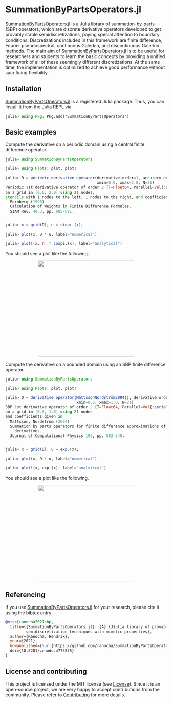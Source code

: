 # SummationByPartsOperators.jl

[SummationByPartsOperators.jl](https://github.com/ranocha/SummationByPartsOperators.jl)
is a Julia library of summation-by-parts (SBP) operators, which are discrete
derivative operators developed to get provably stable semidiscretizations,
paying special attention to boundary conditions. Discretizations included in this
framework are finite difference, Fourier pseudospectral, continuous Galerkin,
and discontinuous Galerkin methods. The main aim of
[SummationByPartsOperators.jl](https://github.com/ranocha/SummationByPartsOperators.jl)
is to be useful for researchers and students to learn the basic concepts by
providing a unified framework of all of these seemingly different discretizations.
At the same time, the implementation is optimized to achieve good performance
without sacrificing flexibility.


## Installation

[SummationByPartsOperators.jl](https://github.com/ranocha/SummationByPartsOperators.jl)
is a registered Julia package. Thus, you can install it from the Julia REPL via
```julia
julia> using Pkg; Pkg.add("SummationByPartsOperators")
```


## Basic examples

Compute the derivative on a periodic domain using a central finite difference operator.
```julia
julia> using SummationByPartsOperators

julia> using Plots: plot, plot!

julia> D = periodic_derivative_operator(derivative_order=1, accuracy_order=2,
                                        xmin=0.0, xmax=2.0, N=21)
Periodic 1st derivative operator of order 2 {T=Float64, Parallel=Val{:serial}}
on a grid in [0.0, 2.0] using 21 nodes,
stencils with 1 nodes to the left, 1 nodes to the right, and coefficients from
  Fornberg (1998)
  Calculation of Weights in Finite Difference Formulas.
  SIAM Rev. 40.3, pp. 685-691.


julia> x = grid(D); u = sinpi.(x);

julia> plot(x, D * u, label="numerical")

julia> plot!(x, π .* cospi.(x), label="analytical")
```
You should see a plot like the following.

<p align="center">
  <img width="300px" src="https://user-images.githubusercontent.com/12693098/118977199-2ef4b280-b976-11eb-8e02-aec722d75bfa.png">
</p>


Compute the derivative on a bounded domain using an SBP finite difference operator.
```julia
julia> using SummationByPartsOperators

julia> using Plots: plot, plot!

julia> D = derivative_operator(MattssonNordström2004(), derivative_order=1, accuracy_order=2,
                               xmin=0.0, xmax=1.0, N=21)
SBP 1st derivative operator of order 2 {T=Float64, Parallel=Val{:serial}}
on a grid in [0.0, 1.0] using 21 nodes
and coefficients given in
  Mattsson, Nordström (2004)
  Summation by parts operators for finite difference approximations of second
    derivatives.
  Journal of Computational Physics 199, pp. 503-540.


julia> x = grid(D); u = exp.(x);

julia> plot(x, D * u, label="numerical")

julia> plot!(x, exp.(x), label="analytical")
```
You should see a plot like the following.

<p align="center">
  <img width="300px" src="https://user-images.githubusercontent.com/12693098/118978404-93fcd800-b977-11eb-80b3-3dbfce5ecfd6.png">
</p>


## Referencing

If you use
[SummationByPartsOperators.jl](https://github.com/ranocha/SummationByPartsOperators.jl)
for your research, please cite it using the bibtex entry
```bibtex
@misc{ranocha2021sbp,
  title={{SummationByPartsOperators.jl}: {A} {J}ulia library of provably stable
         semidiscretization techniques with mimetic properties},
  author={Ranocha, Hendrik},
  year={2021},
  howpublished={\url{https://github.com/ranocha/SummationByPartsOperators.jl},
  doi={10.5281/zenodo.4773575}
}
```


## License and contributing

This project is licensed under the MIT license (see [License](@ref)).
Since it is an open-source project, we are very happy to accept contributions
from the community. Please refer to [Contributing](@ref) for more
details.
